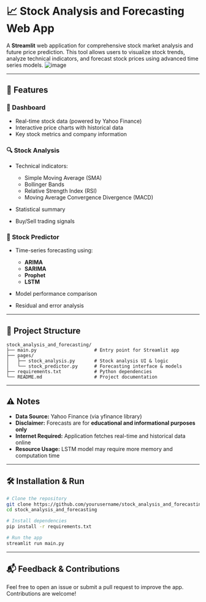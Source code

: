 # 📈 Stock Analysis and Forecasting Web App

A **Streamlit** web application for comprehensive stock market analysis and future price prediction. This tool allows users to visualize stock trends, analyze technical indicators, and forecast stock prices using advanced time series models.
![image](https://github.com/user-attachments/assets/850f5fc3-8fd1-49a2-9ec0-0e114d1d7054)

---

## 🚀 Features

### 🧭 Dashboard

* Real-time stock data (powered by Yahoo Finance)
* Interactive price charts with historical data
* Key stock metrics and company information

### 🔍 Stock Analysis

* Technical indicators:

  * Simple Moving Average (SMA)
  * Bollinger Bands
  * Relative Strength Index (RSI)
  * Moving Average Convergence Divergence (MACD)
* Statistical summary
* Buy/Sell trading signals

### 🔮 Stock Predictor

* Time-series forecasting using:

  * **ARIMA**
  * **SARIMA**
  * **Prophet**
  * **LSTM**
* Model performance comparison
* Residual and error analysis

---

## 📁 Project Structure

```
stock_analysis_and_forecasting/
├── main.py                     # Entry point for Streamlit app
├── pages/
│   ├── stock_analysis.py       # Stock analysis UI & logic
│   └── stock_predictor.py      # Forecasting interface & models
├── requirements.txt            # Python dependencies
└── README.md                   # Project documentation
```

---

## ⚠️ Notes

* **Data Source:** Yahoo Finance (via yfinance library)
* **Disclaimer:** Forecasts are for **educational and informational purposes only**
* **Internet Required:** Application fetches real-time and historical data online
* **Resource Usage:** LSTM model may require more memory and computation time

---

## 🛠️ Installation & Run

```bash
# Clone the repository
git clone https://github.com/yourusername/stock_analysis_and_forecasting.git
cd stock_analysis_and_forecasting

# Install dependencies
pip install -r requirements.txt

# Run the app
streamlit run main.py
```

---

## 📬 Feedback & Contributions

Feel free to open an issue or submit a pull request to improve the app. Contributions are welcome!
